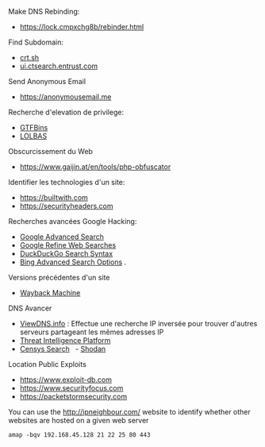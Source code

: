 Make DNS Rebinding:
- https://lock.cmpxchg8b/rebinder.html

Find Subdomain:
- [crt.sh](https://crt.sh)
- [ui.ctsearch.entrust.com](https://ui.ctsearch.entrust.com/ui/ctsearchui)

Send Anonymous Email 
- https://anonymousemail.me

Recherche d'elevation de privilege:
- [GTFBins](https://gtfobins.github.io)
- [LOLBAS](https://lolbas-project.github.io/)

Obscurcissement du Web 
- https://www.gaijin.at/en/tools/php-obfuscator

Identifier les technologies d'un site:
- https://builtwith.com
- https://securityheaders.com

Recherches avancées Google Hacking:
- [Google Advanced Search](https://www.google.com/advanced_search) 
- [Google Refine Web Searches](https://support.google.com/websearch/answer/2466433) 
- [DuckDuckGo Search Syntax](https://help.duckduckgo.com/duckduckgo-help-pages/results/syntax/) 
- [Bing Advanced Search Options](https://help.bing.microsoft.com/apex/index/18/en-US/10002) .

Versions précédentes d'un site 
- [Wayback Machine](https://archive.org/web/) 

DNS Avancer
- [ViewDNS.info](https://viewdns.info/) : Effectue une recherche IP inversée pour trouver d'autres serveurs partageant les mêmes adresses IP
- [Threat Intelligence Platform](https://threatintelligenceplatform.com/)
- [Censys Search](https://search.censys.io/) 
 - [Shodan](https://www.shodan.io/)

Location Public Exploits
- https://www.exploit-db.com
- https://www.securityfocus.com
- https://packetstormsecurity.com


You can use the http://ipneighbour.com/ website to identify whether other websites are
hosted on a given web server

```
amap -bqv 192.168.45.128 21 22 25 80 443
```

